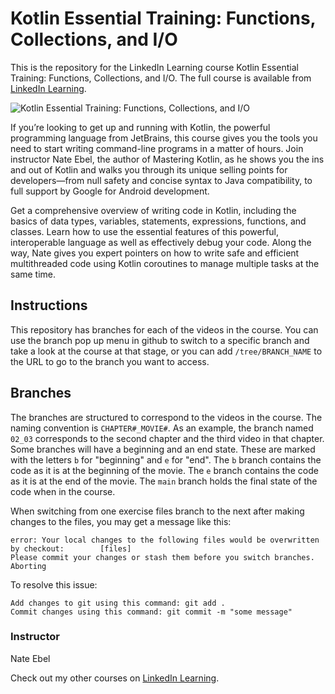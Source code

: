 # Kotlin Essential Training: Functions, Collections, and I/O
This is the repository for the LinkedIn Learning course Kotlin Essential Training: Functions, Collections, and I/O. The full course is available from [LinkedIn Learning][lil-course-url].

![Kotlin Essential Training: Functions, Collections, and I/O][lil-thumbnail-url] 

If you’re looking to get up and running with Kotlin, the powerful programming language from JetBrains, this course gives you the tools you need to start writing command-line programs in a matter of hours. Join instructor Nate Ebel, the author of Mastering Kotlin, as he shows you the ins and out of Kotlin and walks you through its unique selling points for developers—from null safety and concise syntax to Java compatibility, to full support by Google for Android development.

Get a comprehensive overview of writing code in Kotlin, including the basics of data types, variables, statements, expressions, functions, and classes. Learn how to use the essential features of this powerful, interoperable language as well as effectively debug your code. Along the way, Nate gives you expert pointers on how to write safe and efficient multithreaded code using Kotlin coroutines to manage multiple tasks at the same time.

## Instructions
This repository has branches for each of the videos in the course. You can use the branch pop up menu in github to switch to a specific branch and take a look at the course at that stage, or you can add `/tree/BRANCH_NAME` to the URL to go to the branch you want to access.

## Branches
The branches are structured to correspond to the videos in the course. The naming convention is `CHAPTER#_MOVIE#`. As an example, the branch named `02_03` corresponds to the second chapter and the third video in that chapter. 
Some branches will have a beginning and an end state. These are marked with the letters `b` for "beginning" and `e` for "end". The `b` branch contains the code as it is at the beginning of the movie. The `e` branch contains the code as it is at the end of the movie. The `main` branch holds the final state of the code when in the course.

When switching from one exercise files branch to the next after making changes to the files, you may get a message like this:

    error: Your local changes to the following files would be overwritten by checkout:        [files]
    Please commit your changes or stash them before you switch branches.
    Aborting

To resolve this issue:
	
    Add changes to git using this command: git add .
	Commit changes using this command: git commit -m "some message"


### Instructor

Nate Ebel 
                            


                            

Check out my other courses on [LinkedIn Learning](https://www.linkedin.com/learning/instructors/nate-ebel).

[lil-course-url]: https://www.linkedin.com/learning/kotlin-essential-training-functions-collections-and-i-o
[lil-thumbnail-url]: https://cdn.lynda.com/course/3008787/3008787-1650999441940-16x9.jpg

